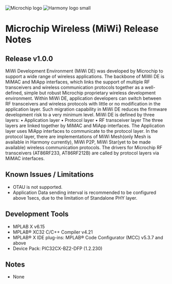 ﻿![Microchip logo](https://raw.githubusercontent.com/wiki/Microchip-MPLAB-Harmony/Microchip-MPLAB-Harmony.github.io/images/microchip_logo.png)
![Harmony logo small](https://raw.githubusercontent.com/wiki/Microchip-MPLAB-Harmony/Microchip-MPLAB-Harmony.github.io/images/microchip_mplab_harmony_logo_small.png)

# Microchip Wireless (MiWi) Release Notes

## Release v1.0.0

MiWi Development Environment (MiWi DE) was developed by Microchip to support a wide range of
wireless applications. The backbone of MiWi DE is MiMAC and MiApp interfaces, which links the support of multiple RF transceivers and wireless communication protocols together as a well-defined, simple but robust Microchip proprietary wireless development environment.
Within MiWi DE, application developers can switch between RF transceivers and wireless protocols with little or no modification in the application layer. Such migration capability in MiWi DE reduces the firmware development risk to a very minimum level. MiWi DE is defined by three layers:
• Application layer
• Protocol layer
• RF transceiver layer
The three layers are linked together by MiMAC and MiApp interfaces. The Application layer uses MiApp interfaces to communicate to the protocol layer. In the protocol layer, there are implementations of MiWi Mesh(only Mesh is available in Harmony currently), MiWi P2P, MiWi Star(yet to be made available) wireless communication protocols. The drivers for Microchip RF
transceivers (AT86RF233, AT86RF212B) are called by protocol layers via MiMAC interfaces.

## Known Issues / Limitations

-	OTAU is not supported.
-   Application Data sending interval is recommended to be configured above 1secs, due to the limitation of Standalone PHY layer.

## Development Tools
-	MPLAB X v6.15
-	MPLAB® XC32 C/C++ Compiler v4.21
-	MPLAB® X IDE plug-ins: MPLAB® Code Configurator (MCC) v5.3.7 and above
-	Device Pack: PIC32CX-BZ2-DFP (1.2.230)

## Notes
-	None
